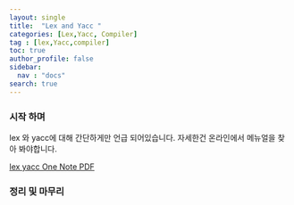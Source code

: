 ```yaml
---
layout: single
title:  "Lex and Yacc "
categories: [Lex,Yacc, Compiler]
tag : [lex,Yacc,compiler]
toc: true
author_profile: false
sidebar:
  nav : "docs"
search: true
---
```


### 시작 하며 

lex 와 yacc에 대해 간단하게만 언급 되어있습니다. 자세한건 온라인에서 메뉴얼을 찾아 봐야합니다. 



<a href="https://sullivan.github.io/pdfs/LEX_Yacc.pdf">lex yacc One Note PDF</a>




### 정리 및 마무리


